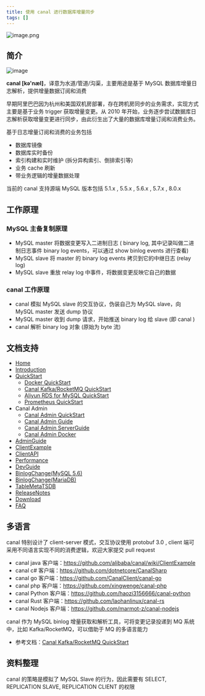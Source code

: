 ```yaml
---
title: 使用 canal 进行数据库增量同步
tags: []
---
```


![image.png](http://ipic-typora-samzong.oss-cn-qingdao.aliyuncs.com//uPic/1662586780206-7328e88e-c0e3-4e2f-ac6d-e072747efc4a.png?x-oss-process=image/resize,w_960,m_lfit)

## 简介

![image](http://ipic-typora-samzong.oss-cn-qingdao.aliyuncs.com//uPic/20191104101735947.png?x-oss-process=image/resize,w_960,m_lfit)

**canal \[kə'næl]**，译意为水道/管道/沟渠，主要用途是基于 MySQL 数据库增量日志解析，提供增量数据订阅和消费

早期阿里巴巴因为杭州和美国双机房部署，存在跨机房同步的业务需求，实现方式主要是基于业务 trigger 获取增量变更。从 2010 年开始，业务逐步尝试数据库日志解析获取增量变更进行同步，由此衍生出了大量的数据库增量订阅和消费业务。

基于日志增量订阅和消费的业务包括

- 数据库镜像
- 数据库实时备份
- 索引构建和实时维护 (拆分异构索引、倒排索引等)
- 业务 cache 刷新
- 带业务逻辑的增量数据处理

当前的 canal 支持源端 MySQL 版本包括 5.1.x , 5.5.x , 5.6.x , 5.7.x , 8.0.x

## 工作原理

### MySQL 主备复制原理

<!-- ![image](../assets/ev1v2m/468c1a14-e7ad-3290-9d3d-44ac501a7227.jpg) -->

- MySQL master 将数据变更写入二进制日志 ( binary log, 其中记录叫做二进制日志事件 binary log events，可以通过 show binlog events 进行查看)
- MySQL slave 将 master 的 binary log events 拷贝到它的中继日志 (relay log)
- MySQL slave 重放 relay log 中事件，将数据变更反映它自己的数据

### canal 工作原理

- canal 模拟 MySQL slave 的交互协议，伪装自己为 MySQL slave，向 MySQL master 发送 dump 协议
- MySQL master 收到 dump 请求，开始推送 binary log 给 slave (即 canal )
- canal 解析 binary log 对象 (原始为 byte 流)

## 文档支持

- [Home](https://github.com/alibaba/canal/wiki/Home)
- [Introduction](https://github.com/alibaba/canal/wiki/Introduction)
- [QuickStart](https://github.com/alibaba/canal/wiki/QuickStart)
  - [Docker QuickStart](https://github.com/alibaba/canal/wiki/Docker-QuickStart)
  - [Canal Kafka/RocketMQ QuickStart](https://github.com/alibaba/canal/wiki/Canal-Kafka-RocketMQ-QuickStart%22)
  - [Aliyun RDS for MySQL QuickStart](https://github.com/alibaba/canal/wiki/aliyun-RDS-QuickStart)
  - [Prometheus QuickStart](https://github.com/alibaba/canal/wiki/Prometheus-QuickStart)
- Canal Admin
  - [Canal Admin QuickStart](https://github.com/alibaba/canal/wiki/Canal-Admin-QuickStart)
  - [Canal Admin Guide](https://github.com/alibaba/canal/wiki/Canal-Admin-Guide)
  - [Canal Admin ServerGuide](https://github.com/alibaba/canal/wiki/Canal-Admin-ServerGuide)
  - [Canal Admin Docker](https://github.com/alibaba/canal/wiki/Canal-Admin-Docker)
- [AdminGuide](https://github.com/alibaba/canal/wiki/AdminGuide)
- [ClientExample](https://github.com/alibaba/canal/wiki/ClientExample)
- [ClientAPI](https://github.com/alibaba/canal/wiki/ClientAPI)
- [Performance](https://github.com/alibaba/canal/wiki/Performance)
- [DevGuide](https://github.com/alibaba/canal/wiki/DevGuide)
- [BinlogChange(MySQL 5.6)](https://github.com/alibaba/canal/wiki/BinlogChange%28mysql5.6%29)
- [BinlogChange(MariaDB)](https://github.com/alibaba/canal/wiki/BinlogChange%28MariaDB%29)
- [TableMetaTSDB](https://github.com/alibaba/canal/wiki/TableMetaTSDB)
- [ReleaseNotes](http://alibaba.github.com/canal/release.html)
- [Download](https://github.com/alibaba/canal/releases)
- [FAQ](https://github.com/alibaba/canal/wiki/FAQ)

## 多语言

canal 特别设计了 client-server 模式，交互协议使用 protobuf 3.0 , client 端可采用不同语言实现不同的消费逻辑，欢迎大家提交 pull request

- canal java 客户端：<https://github.com/alibaba/canal/wiki/ClientExample>
- canal c# 客户端：<https://github.com/dotnetcore/CanalSharp>
- canal go 客户端：<https://github.com/CanalClient/canal-go>
- canal php 客户端：<https://github.com/xingwenge/canal-php>
- canal Python 客户端：<https://github.com/haozi3156666/canal-python>
- canal Rust 客户端：<https://github.com/laohanlinux/canal-rs>
- canal Nodejs 客户端：<https://github.com/marmot-z/canal-nodejs>

canal 作为 MySQL binlog 增量获取和解析工具，可将变更记录投递到 MQ 系统中，比如 Kafka/RocketMQ，可以借助于 MQ 的多语言能力

- 参考文档：[Canal Kafka/RocketMQ QuickStart](https://github.com/alibaba/canal/wiki/Canal-Kafka-RocketMQ-QuickStart)

## 资料整理

canal 的策略是模拟了 MySQL Slave 的行为，因此需要有 SELECT, REPLICATION SLAVE, REPLICATION CLIENT 的权限
